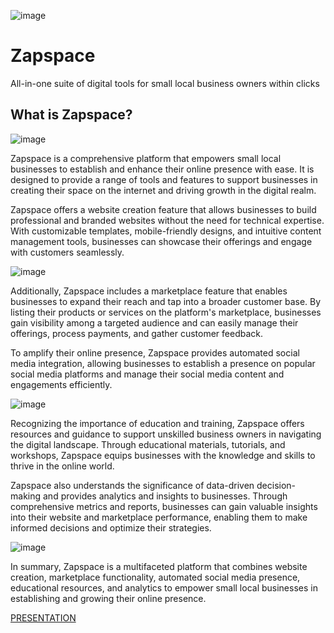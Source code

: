 ![image](https://github.com/anuragrajanp/zapspace/assets/69390743/628c0a53-d660-4a4a-8761-cc83e5967a91)

# Zapspace
All-in-one suite of digital tools for small local business owners within clicks

## What is Zapspace?
![image](https://github.com/anuragrajanp/zapspace/assets/69390743/ac38f17b-f3a1-404e-ad25-511d58c5faef)

Zapspace is a comprehensive platform that empowers small local businesses to establish and enhance their online presence with ease. It is designed to provide a range of tools and features to support businesses in creating their space on the internet and driving growth in the digital realm.

Zapspace offers a website creation feature that allows businesses to build professional and branded websites without the need for technical expertise. With customizable templates, mobile-friendly designs, and intuitive content management tools, businesses can showcase their offerings and engage with customers seamlessly.

![image](https://github.com/anuragrajanp/zapspace/assets/69390743/fde38e7c-1cba-4b74-938b-90812a178b89)

Additionally, Zapspace includes a marketplace feature that enables businesses to expand their reach and tap into a broader customer base. By listing their products or services on the platform's marketplace, businesses gain visibility among a targeted audience and can easily manage their offerings, process payments, and gather customer feedback.

To amplify their online presence, Zapspace provides automated social media integration, allowing businesses to establish a presence on popular social media platforms and manage their social media content and engagements efficiently.

![image](https://github.com/anuragrajanp/zapspace/assets/69390743/a6a4cb01-6556-416b-8cfa-26bb3c9fb5b1)

Recognizing the importance of education and training, Zapspace offers resources and guidance to support unskilled business owners in navigating the digital landscape. Through educational materials, tutorials, and workshops, Zapspace equips businesses with the knowledge and skills to thrive in the online world.

Zapspace also understands the significance of data-driven decision-making and provides analytics and insights to businesses. Through comprehensive metrics and reports, businesses can gain valuable insights into their website and marketplace performance, enabling them to make informed decisions and optimize their strategies.

![image](https://github.com/anuragrajanp/zapspace/assets/69390743/c98d6f9f-e664-4352-a771-3414710d04ee)


In summary, Zapspace is a multifaceted platform that combines website creation, marketplace functionality, automated social media presence, educational resources, and analytics to empower small local businesses in establishing and growing their online presence.

[PRESENTATION](https://www.canva.com/design/DAFmuPYkat0/shs3sTOVtS4pAmZujVdiug/edit?utm_content=DAFmuPYkat0&utm_campaign=designshare&utm_medium=link2&utm_source=sharebutton)
